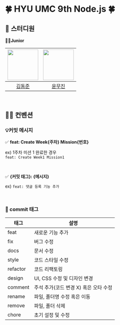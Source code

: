 # 🍀 HYU UMC 9th Node.js 🍀


## 👤 스터디원
**👶🏼Junior**

| <img src="https://avatars.githubusercontent.com/u/55774099?v=4" width=100> | <img src="https://avatars.githubusercontent.com/u/158822761?v=4" width=100> | 
| :---: | :---: | 
| [김동준](https://github.com/kdjidkr) | [윤무진](https://github.com/ChangSik88) | 

<br>


## 🤙🏼 컨벤션
### 💡커밋 메시지
✅ **feat: Create Week{주차} Mission{번호}**

ex) 1주차 미션 1 완료한 경우
<br>
`feat: Create Week1 Mission1`

<br>

✅ **{커밋 태그}: {메시지}**

ex) `feat: 댓글 등록 기능 추가`


<br>

### 💫 commit 태그

| 태그 | 설명 |
| --- | --- |
| feat | 새로운 기능 추가 |
| fix | 버그 수정 |
| docs | 문서 수정 |
| style | 코드 스타일 수정 |
| refactor | 코드 리팩토링 |
| design | UI, CSS 수정 및 디자인 변경 |
| comment | 주석 추가(코드 변경 X) 혹은 오타 수정 |
| rename | 파일, 폴더명 수정 혹은 이동 |
| remove | 파일, 폴더 삭제 |
| chore | 초기 설정 및 수정 |
<br>
